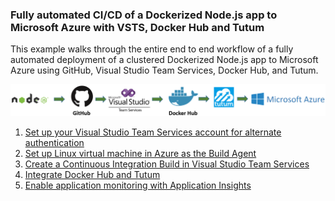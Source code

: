 ### Fully automated CI/CD of a Dockerized Node.js app to Microsoft Azure with VSTS, Docker Hub and Tutum

This example walks through the entire end to end workflow of a fully automated deployment of a clustered Dockerized Node.js app to Microsoft Azure using GitHub, Visual Studio Team Services, Docker Hub, and Tutum.

![](<docs/media/workflow.PNG>)


1. [Set up your Visual Studio Team Services account for alternate authentication](https://github.com/OguzPastirmaci/vsts-dockerhub-tutum-azure/blob/master/docs/setting-up-visual-studio-online-account-for-alternate-authentication.md)
2. [Set up Linux virtual machine in Azure as the Build Agent](https://github.com/OguzPastirmaci/vsts-dockerhub-tutum-azure/blob/master/docs/setting-up-linux-virtual-machine-in-azure-as-the-build-agent.md)
3. [Create a Continuous Integration Build in Visual Studio Team Services](https://github.com/OguzPastirmaci/vsts-dockerhub-tutum-azure/blob/master/docs/creating-ci-build-in-vsts.md)
4. [Integrate Docker Hub and Tutum](https://github.com/OguzPastirmaci/vsts-dockerhub-tutum-azure/blob/master/docs/integrating-docker-hub-and-tutum-with-vsts-and-azure.md)
5. [Enable application monitoring with Application Insights](https://github.com/OguzPastirmaci/vsts-dockerhub-tutum-azure/blob/master/docs/enabling-app-monitoring-with-application-insights.md)




